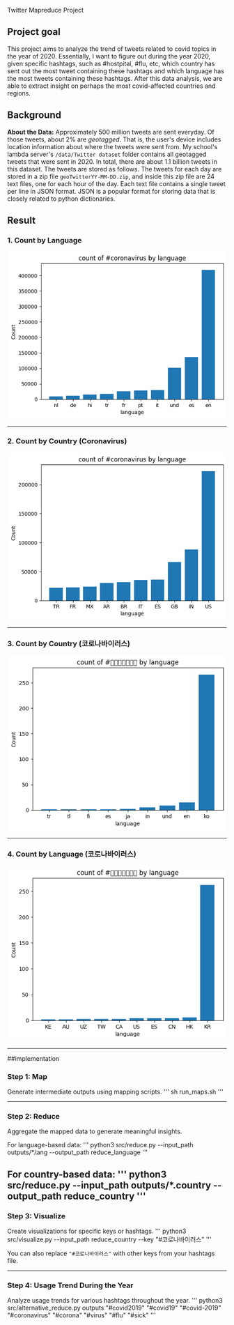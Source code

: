 Twitter Mapreduce Project

## Project goal
This project aims to analyze the trend of tweets related to covid topics in the year of 2020. Essentially, I want to figure out during the year 2020, given specific hashtags, such as #hostpital, #flu, etc, which country has sent out the most tweet containing these hashtags and which language has the most tweets containing these hashtags. After this data analysis, we are able to extract insight on perhaps the most covid-affected countries and regions. 

## Background
**About the Data:**
Approximately 500 million tweets are sent everyday.
Of those tweets, about 2% are *geotagged*.
That is, the user's device includes location information about where the tweets were sent from.
My school's lambda server's `/data/Twitter dataset` folder contains all geotagged tweets that were sent in 2020.
In total, there are about 1.1 billion tweets in this dataset.
The tweets are stored as follows.
The tweets for each day are stored in a zip file `geoTwitterYY-MM-DD.zip`,
and inside this zip file are 24 text files, one for each hour of the day.
Each text file contains a single tweet per line in JSON format.
JSON is a popular format for storing data that is closely related to python dictionaries.

## Result

### 1. Count by Language
![Count_by_language](reduce_language_coronavirus.png)

---

### 2. Count by Country (Coronavirus)
![Count_by_country](reduce_country_coronavirus.png)

---

### 3. Count by Country (코로나바이러스)
![Count_by_country](reduce_language_코로나바이러스.png)

---

### 4. Count by Language (코로나바이러스)
![Count_by_language](reduce_country_코로나바이러스.png)

---

##implementation


### Step 1: Map
Generate intermediate outputs using mapping scripts.
'''
sh run_maps.sh
'''

---

### Step 2: Reduce
Aggregate the mapped data to generate meaningful insights.

For language-based data:
'''
python3 src/reduce.py --input_path outputs/*.lang --output_path reduce_language
'''

For country-based data:
'''
python3 src/reduce.py --input_path outputs/*.country --output_path reduce_country
'''
---

### Step 3: Visualize
Create visualizations for specific keys or hashtags.
'''
python3 src/visualize.py --input_path reduce_country --key "#코로나바이러스"
'''

You can also replace `"#코로나바이러스"` with other keys from your hashtags file.

---

### Step 4: Usage Trend During the Year
Analyze usage trends for various hashtags throughout the year.
'''
python3 src/alternative_reduce.py outputs "#covid2019" "#covid19" "#covid-2019" "#coronavirus" "#corona" "#virus" "#flu" "#sick"
'''


